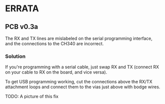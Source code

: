 # ERRATA

## PCB v0.3a
The RX and TX lines are mislabeled on the serial programming interface,
and the connections to the CH340 are incorrect.

### Solution
If you're programming with a serial cable, just swap RX and TX (connect RX on your cable to RX on the board, and vice versa).

To get USB programming working, cut the connections above the RX/TX attachment loops and connect them to the vias just above with bodge wires.

TODO: A picture of this fix
